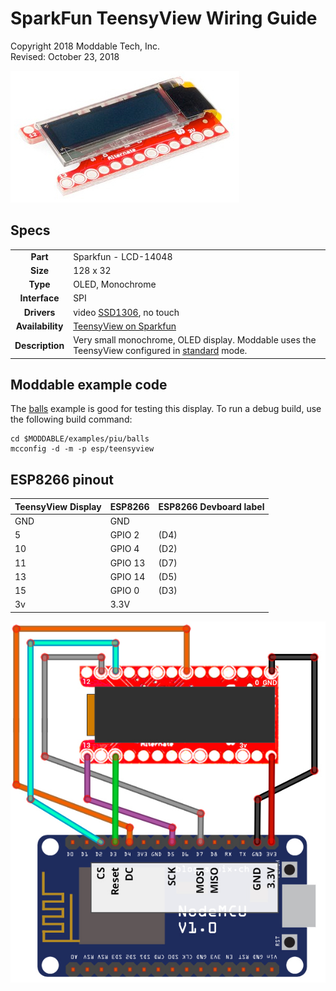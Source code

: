 # SparkFun TeensyView Wiring Guide

Copyright 2018 Moddable Tech, Inc.  
Revised: October 23, 2018

![TeensyView](images/teensyview.jpg)

## Specs

| | |
| :---: | :--- |
| **Part** | Sparkfun - LCD-14048 
| **Size** | 128 x 32
| **Type** | OLED, Monochrome
|**Interface** | SPI
|**Drivers** | video [SSD1306](../../documentation/drivers/ssd1306/ssd1306.md), no touch
|**Availability** | [TeensyView on Sparkfun](https://www.sparkfun.com/products/14048)
|**Description** | Very small monochrome, OLED display. Moddable uses the TeensyView configured in [standard](https://learn.sparkfun.com/tutorials/teensyview-hookup-guide) mode.

## Moddable example code 

The [balls](../../examples/piu/balls/) example is good for testing this display. To run a debug build, use the following build command:

```
cd $MODDABLE/examples/piu/balls
mcconfig -d -m -p esp/teensyview  
```

## ESP8266 pinout

| TeensyView Display | ESP8266 | ESP8266 Devboard label
| --- | --- | --- |
| GND | GND | 
| 5 | GPIO 2 | (D4)
| 10 | GPIO 4 | (D2)
| 11 | GPIO 13 | (D7) 
| 13 | GPIO 14 | (D5) 
| 15 | GPIO 0 | (D3) 
| 3v | 3.3V |

![Generic SPI Display](images/teensyview-wiring.jpg)


